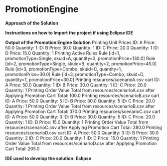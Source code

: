 # PromotionEngine

**Approach of the Solution**



**Instructions on how to Import the project if using Eclipse IDE**



**Output of the Promotion Engine Solution**
Printing Unit Prices
ID: A Price: 50.0 Quantity: 1
ID: B Price: 30.0 Quantity: 1
ID: C Price: 20.0 Quantity: 1
ID: D Price: 15.0 Quantity: 1
Printing Active Rules
Rule [id=1, promotionType=Single, skuid=A, quantity=3, promotionPrice=130.0]
Rule [id=2, promotionType=Single, skuid=B, quantity=2, promotionPrice=45.0]
Rule [id=3, promotionType=Combo, skuid=C, quantity=1, promotionPrice=30.0]
Rule [id=3, promotionType=Combo, skuid=D, quantity=1, promotionPrice=30.0]
Printing resources/scenarioA.csv cart
ID: A Price: 50.0 Quantity: 1
ID: B Price: 30.0 Quantity: 1
ID: C Price: 20.0 Quantity: 1
Printing Order Value Total from resources/scenarioA.csv after Applying Promotion
Cart Total: 100.0
Printing resources/scenarioB.csv cart
ID: A Price: 50.0 Quantity: 5
ID: B Price: 30.0 Quantity: 5
ID: C Price: 20.0 Quantity: 1
Printing Order Value Total from resources/scenarioB.csv after Applying Promotion
Cart Total: 370.0
Printing resources/scenarioC.csv cart
ID: A Price: 50.0 Quantity: 3
ID: B Price: 30.0 Quantity: 5
ID: C Price: 20.0 Quantity: 1
ID: D Price: 15.0 Quantity: 1
Printing Order Value Total from resources/scenarioC.csv after Applying Promotion
Cart Total: 280.0
Printing resources/scenarioD.csv cart
ID: A Price: 50.0 Quantity: 3
ID: B Price: 30.0 Quantity: 2
ID: C Price: 20.0 Quantity: 1
ID: D Price: 15.0 Quantity: 1
Printing Order Value Total from resources/scenarioD.csv after Applying Promotion
Cart Total: 205.0

**IDE used to develop the solution: Eclipse**
